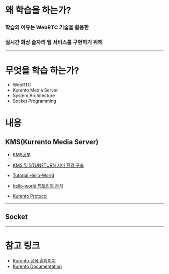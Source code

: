 # 왜 학습을 하는가?

### 학습의 이유는 WebRTC 기술을 활용한 

### 실시간 화상 술자리 웹 서비스를 구현하기 위해



------------------------------------------------------------------------

# 무엇을 학습 하는가?

+ WebRTC
+ Kurento Media Server
+ System Architecture
+ Socket Programming





# 내용

## KMS(Kurrento Media Server)

+ [KMS공부](https://lab.ssafy.com/s06-webmobile1-sub1/S06P11C202/-/blob/master/study/%EB%B0%95%EC%84%B1%EA%B1%B4/KMS%EA%B3%B5%EB%B6%80.md)

+ [KMS 및 STUN?TURN 서버 환경 구축](https://lab.ssafy.com/s06-webmobile1-sub1/S06P11C202/-/blob/master/study/%EB%B0%95%EC%84%B1%EA%B1%B4/KMS%20%EB%B0%8F%20Turn%EC%84%9C%EB%B2%84%20%ED%99%98%EA%B2%BD%20%EA%B5%AC%EC%B6%95.md)

+ [Tutorial Hello-World](https://lab.ssafy.com/s06-webmobile1-sub1/S06P11C202/-/blob/master/study/%EB%B0%95%EC%84%B1%EA%B1%B4/kurento%20Tutorial-Hello-World.md)

+ [hello-world 튜토리얼 분석](https://lab.ssafy.com/s06-webmobile1-sub1/S06P11C202/-/blob/master/study/%EB%B0%95%EC%84%B1%EA%B1%B4/kurento-hello-world%20tutorial%20%EB%B6%84%EC%84%9D.md)

+ [Kurento Protocol](https://lab.ssafy.com/s06-webmobile1-sub1/S06P11C202/-/blob/master/study/%EB%B0%95%EC%84%B1%EA%B1%B4/Kurento%20Protocol.md)

  
  
  
  
  

------------------------------------------------



## Socket







---------------------------------------



# 참고 링크



+ [Kurento 공식 홈페이지](https://www.kurento.org/)
+ [Kurento Documentation](https://doc-kurento.readthedocs.io/en/latest/)







